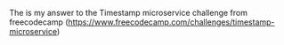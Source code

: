 The is my answer to the Timestamp microservice challenge from freecodecamp (https://www.freecodecamp.com/challenges/timestamp-microservice)